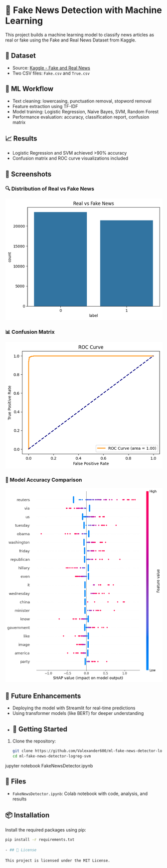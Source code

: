 # 📰 Fake News Detection with Machine Learning

This project builds a machine learning model to classify news articles as real or fake using the Fake and Real News Dataset from Kaggle.

## 📂 Dataset
- Source: [Kaggle - Fake and Real News](https://www.kaggle.com/datasets/clmentbisaillon/fake-and-real-news-dataset)
- Two CSV files: `Fake.csv` and `True.csv`

## 🧠 ML Workflow
- Text cleaning: lowercasing, punctuation removal, stopword removal
- Feature extraction using TF-IDF
- Model training: Logistic Regression, Naive Bayes, SVM, Random Forest
- Performance evaluation: accuracy, classification report, confusion matrix

## 📈 Results
- Logistic Regression and SVM achieved >90% accuracy
- Confusion matrix and ROC curve visualizations included

## 📸 Screenshots

### 🔍 Distribution of Real vs Fake News
![Fake vs. Real News Distribution](FakevsRealNewsDistribution.png)

### 📊 Confusion Matrix
![ROC Curve](ROCCurve.png)

### 🧠 Model Accuracy Comparison
![Model Accuracy](FakevsRealDatagraph.png)

## 🚀 Future Enhancements
- Deploying the model with Streamlit for real-time predictions
- Using transformer models (like BERT) for deeper understanding
- ## 🚀 Getting Started

1. Clone the repository:
   ```bash
   git clone https://github.com/Valexander600/ml-fake-news-detector-logreg-svm.git
   cd ml-fake-news-detector-logreg-svm
jupyter notebook FakeNewsDetector.ipynb



## 📁 Files
- `FakeNewsDetector.ipynb`: Colab notebook with code, analysis, and results

## 📦 Installation

Install the required packages using pip:

```bash
pip install -r requirements.txt

- ## 📝 License

This project is licensed under the MIT License.


